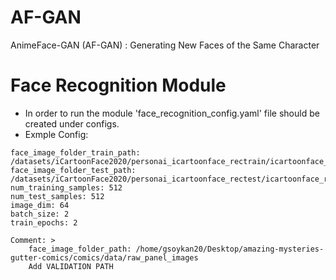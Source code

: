 # AF-GAN
AnimeFace-GAN (AF-GAN) : Generating New Faces of the Same Character

# Face Recognition Module

- In order to run the module 'face_recognition_config.yaml' file should be created under configs.
- Exmple Config:

```
face_image_folder_train_path: /datasets/iCartoonFace2020/personai_icartoonface_rectrain/icartoonface_rectrain
face_image_folder_test_path: /datasets/iCartoonFace2020/personai_icartoonface_rectest/icartoonface_rectest
num_training_samples: 512
num_test_samples: 512
image_dim: 64
batch_size: 2
train_epochs: 2

Comment: > 
    face_image_folder_path: /home/gsoykan20/Desktop/amazing-mysteries-gutter-comics/comics/data/raw_panel_images
    Add VALIDATION PATH
```
